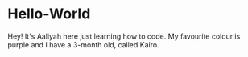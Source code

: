 # Hello-World

Hey! It's Aaliyah here just learning how to code.
My favourite colour is purple and I have a 3-month old, called Kairo.
